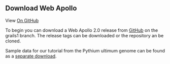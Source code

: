 Download Web Apollo
------------
 
View <a href="https://github.com/GMOD/Apollo/blob/master/docs/Introduction.md">On GitHub</a>

To begin you can download a Web Apollo 2.0 release from [GitHub](https://github.com/gmod/Apollo.git) on the grails1 branch. The release tags can be downloaded or the repository an be cloned.

Sample data for our tutorial from the Pythium ultimum genome can be found as a [separate download](http://icebox.lbl.gov/webapollo/data/pyu_data.tgz).



